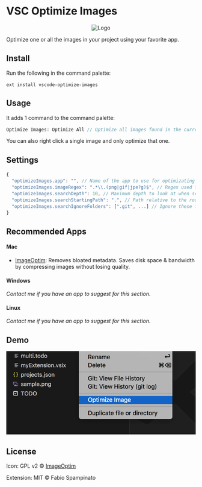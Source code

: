 # VSC Optimize Images

<p align="center">
	<img src="https://raw.githubusercontent.com/fabiospampinato/vscode-optimize-images/master/resources/logo-128x128.png" alt="Logo">
</p>

Optimize one or all the images in your project using your favorite app.

## Install

Run the following in the command palette:

```shell
ext install vscode-optimize-images
```

## Usage

It adds 1 command to the command palette:

```js
Optimize Images: Optimize All // Optimize all images found in the current project
```

You can also right click a single image and only optimize that one.

## Settings

```js
{
  "optimizeImages.app": "", // Name of the app to use for optimizating the images
  "optimizeImages.imageRegex": ".*\\.(png|gif|jpe?g)$", // Regex used for matching images. Requires double escaping
  "optimizeImages.searchDepth": 10, // Maximum depth to look at when searching images
  "optimizeImages.searchStartingPath": ".", // Path relative to the root where to start searching images
  "optimizeImages.searchIgnoreFolders": [".git", ...] // Ignore these folders when searching images
}
```

## Recommended Apps

#### Mac
- [ImageOptim](https://imageoptim.com/mac): Removes bloated metadata. Saves disk space & bandwidth by compressing images without losing quality.
#### Windows
_Contact me if you have an app to suggest for this section._
#### Linux
_Contact me if you have an app to suggest for this section._

## Demo

![Demo](resources/right_click.png)

## License

Icon: GPL v2 © [ImageOptim](https://github.com/ImageOptim/ImageOptim)


Extension: MIT © Fabio Spampinato
